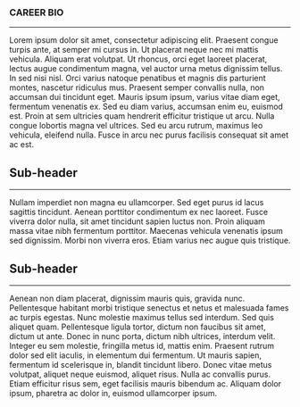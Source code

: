 ### CAREER BIO
---

 Lorem ipsum dolor sit amet, consectetur adipiscing elit. Praesent congue turpis ante, at semper mi cursus in. Ut placerat neque nec mi mattis vehicula. Aliquam erat volutpat. Ut rhoncus, orci eget laoreet placerat, lectus augue condimentum magna, vel auctor urna metus dignissim tellus. In sed nisi nisl. Orci varius natoque penatibus et magnis dis parturient montes, nascetur ridiculus mus. Praesent semper convallis nulla, non accumsan dui tincidunt eget. Mauris ipsum ipsum, varius vitae diam eget, fermentum venenatis ex. Sed eu diam varius, accumsan enim eu, euismod est. Proin at sem ultricies quam hendrerit efficitur tristique ut arcu. Nulla congue lobortis magna vel ultrices. Sed eu arcu rutrum, maximus leo vehicula, eleifend nulla. Fusce in arcu nec purus facilisis consequat sit amet ac est.

## Sub-header
---

Nullam imperdiet non magna eu ullamcorper. Sed eget purus id lacus sagittis tincidunt. Aenean porttitor condimentum ex nec laoreet. Fusce viverra dolor nulla, sit amet tincidunt sapien luctus non. Proin aliquam massa vitae nibh fermentum porttitor. Maecenas vehicula venenatis ipsum sed dignissim. Morbi non viverra eros. Etiam varius nec augue quis tristique.

## Sub-header
---

Aenean non diam placerat, dignissim mauris quis, gravida nunc. Pellentesque habitant morbi tristique senectus et netus et malesuada fames ac turpis egestas. Nunc molestie maximus tellus sed interdum. Sed quis aliquet quam. Pellentesque ligula tortor, dictum non faucibus sit amet, dictum ut ante. Donec in nunc porta, dictum nibh ultrices, interdum velit. Integer eu sem molestie, fringilla metus id, mattis enim. Praesent rutrum dolor sed elit iaculis, in elementum dui fermentum. Ut mauris sapien, fermentum id scelerisque in, blandit tincidunt libero. Donec vitae metus volutpat, aliquet neque euismod, aliquet risus. Nulla ac convallis purus. Etiam efficitur risus sem, eget facilisis mauris bibendum ac. Aliquam dolor ipsum, pharetra ac dolor in, euismod ullamcorper ipsum.